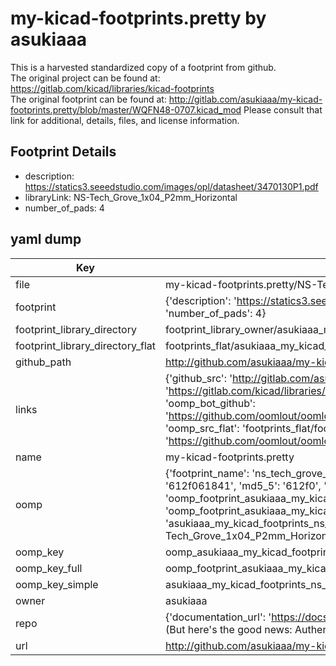 # my-kicad-footprints.pretty by asukiaaa  
This is a harvested standardized copy of a footprint from github.  
The original project can be found at:  
https://gitlab.com/kicad/libraries/kicad-footprints  
The original footprint can be found at:
http://gitlab.com/asukiaaa/my-kicad-footprints.pretty/blob/master/WQFN48-0707.kicad_mod
Please consult that link for additional, details, files, and license information.  
## Footprint Details
* description: https://statics3.seeedstudio.com/images/opl/datasheet/3470130P1.pdf  
* libraryLink: NS-Tech_Grove_1x04_P2mm_Horizontal  
* number_of_pads: 4  
## yaml dump  
| Key | Value |  
| --- | --- |  
| file | my-kicad-footprints.pretty/NS-Tech_Grove_1x04_P2mm_Horizontal.kicad_mod |  
| footprint | {'description': 'https://statics3.seeedstudio.com/images/opl/datasheet/3470130P1.pdf', 'libraryLink': 'NS-Tech_Grove_1x04_P2mm_Horizontal', 'number_of_pads': 4} |  
| footprint_library_directory | footprint_library_owner/asukiaaa_my-kicad-footprints.pretty |  
| footprint_library_directory_flat | footprints_flat/asukiaaa_my_kicad_footprints_ns_tech_grove_1x04_p2mm_horizontal/working |  
| github_path | http://github.com/asukiaaa/my-kicad-footprints.pretty/blob/master/NS-Tech_Grove_1x04_P2mm_Horizontal.kicad_mod |  
| links | {'github_src': 'http://gitlab.com/asukiaaa/my-kicad-footprints.pretty/blob/master/WQFN48-0707.kicad_mod', 'github_src_repo': 'https://gitlab.com/kicad/libraries/kicad-footprints', 'oomp_bot': 'footprints/asukiaaa_my_kicad_footprints_ns_tech_grove_1x04_p2mm_horizontal/working', 'oomp_bot_github': 'https://github.com/oomlout/oomlout_oomp_footprint_bot/tree/main/footprints/asukiaaa_my_kicad_footprints_ns_tech_grove_1x04_p2mm_horizontal/working', 'oomp_src_flat': 'footprints_flat/footprints_flat/asukiaaa_my_kicad_footprints_ns_tech_grove_1x04_p2mm_horizontal/working', 'oomp_src_flat_github': 'https://github.com/oomlout/oomlout_oomp_footprint_src/tree/main/footprints_flat/asukiaaa_my_kicad_footprints_ns_tech_grove_1x04_p2mm_horizontal/working'} |  
| name | my-kicad-footprints.pretty |  
| oomp | {'footprint_name': 'ns_tech_grove_1x04_p2mm_horizontal', 'library_name': 'my_kicad_footprints', 'md5': '612f061841543a6ccea35655f03631b3', 'md5_10': '612f061841', 'md5_5': '612f0', 'md5_6': '612f06', 'oomp_key': 'oomp_asukiaaa_my_kicad_footprints_ns_tech_grove_1x04_p2mm_horizontal', 'oomp_key_extra': 'oomp_footprint_asukiaaa_my_kicad_footprints_ns_tech_grove_1x04_p2mm_horizontal', 'oomp_key_full': 'oomp_footprint_asukiaaa_my_kicad_footprints_ns_tech_grove_1x04_p2mm_horizontal_612f06', 'oomp_key_simple': 'asukiaaa_my_kicad_footprints_ns_tech_grove_1x04_p2mm_horizontal', 'original_filename': 'my-kicad-footprints.pretty/NS-Tech_Grove_1x04_P2mm_Horizontal.kicad_mod', 'owner_name': 'asukiaaa'} |  
| oomp_key | oomp_asukiaaa_my_kicad_footprints_ns_tech_grove_1x04_p2mm_horizontal |  
| oomp_key_full | oomp_footprint_asukiaaa_my_kicad_footprints_ns_tech_grove_1x04_p2mm_horizontal |  
| oomp_key_simple | asukiaaa_my_kicad_footprints_ns_tech_grove_1x04_p2mm_horizontal |  
| owner | asukiaaa |  
| repo | {'documentation_url': 'https://docs.github.com/rest/overview/resources-in-the-rest-api#rate-limiting', 'message': "API rate limit exceeded for 84.66.173.59. (But here's the good news: Authenticated requests get a higher rate limit. Check out the documentation for more details.)"} |  
| url | http://github.com/asukiaaa/my-kicad-footprints.pretty |  

